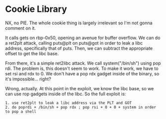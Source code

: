 # Cookie Library

NX, no PIE. The whole cookie thing is largely irrelevant so I'm not gonna comment on it.

It calls gets on rbp-0x50, opening an avenue for buffer overflow. We can do a ret2plt attack, calling puts@plt on puts@got in order to leak a libc address, specifically that of puts. Then, we can subtract the appropriate offset to get the libc base.

From there, it's a simple ret2libc attack. We call system\("/bin/sh"\) using pop rdi. The problem is, this doesn't seem to work. To make it work, we have to set rsi and rdx to 0. We don't have a pop rdx gadget inside of the binary, so it's impossible... right?

Wrong, actually. At this point in the exploit, we know the libc base, so we can use rop gadgets inside of the libc. So the full exploit is:

```text
1. use ret2plt to leak a libc address via the PLT and GOT
2. do poprdi + /bin/sh + pop rdx ; pop rsi + 0 + 0 + system in order to pop a shell
```

